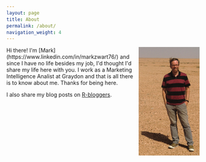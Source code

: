 ```yaml
---
layout: page
title: About
permalink: /about/
navigation_weight: 4
---
```


<img src="/_pages/me3.jpg" alt="Me" width="159" height="284" align="right"/>
Hi there! I'm [Mark](https://www.linkedin.com/in/markzwart76/) and since I have no life besides my job, I'd thought I'd share my life here with you. I work as a Marketing Intelligence Analist at Graydon and that is all there is to know about me. Thanks for being here.

I also share my blog posts on [R-bloggers](https://www.r-bloggers.com).
